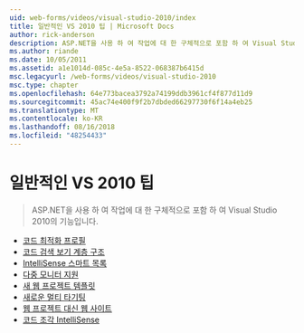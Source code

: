 ```yaml
---
uid: web-forms/videos/visual-studio-2010/index
title: 일반적인 VS 2010 팁 | Microsoft Docs
author: rick-anderson
description: ASP.NET을 사용 하 여 작업에 대 한 구체적으로 포함 하 여 Visual Studio 2010의 기능입니다.
ms.author: riande
ms.date: 10/05/2011
ms.assetid: a1e1014d-085c-4e5a-8522-068387b6415d
msc.legacyurl: /web-forms/videos/visual-studio-2010
msc.type: chapter
ms.openlocfilehash: 64e773bacea3792a74199ddb3961cf4f877d11d9
ms.sourcegitcommit: 45ac74e400f9f2b7dbded66297730f6f14a4eb25
ms.translationtype: MT
ms.contentlocale: ko-KR
ms.lasthandoff: 08/16/2018
ms.locfileid: "48254433"
---
```

<a name="general-vs-2010-tips"></a>일반적인 VS 2010 팁
====================
> ASP.NET을 사용 하 여 작업에 대 한 구체적으로 포함 하 여 Visual Studio 2010의 기능입니다.


- [코드 최적화 프로필](visual-studio-2010-quick-hit-code-optimized-profile.md)
- [코드 검색 보기 계층 구조](visual-studio-2010-quick-hit-code-search-view-hierarchy.md)
- [IntelliSense 스마트 목록](visual-studio-2010-quick-hit-intellisense-smart-lists.md)
- [다중 모니터 지원](visual-studio-2010-quick-hit-multi-monitor-support.md)
- [새 웹 프로젝트 템플릿](visual-studio-2010-quick-hit-new-web-project-template.md)
- [새로운 멀티 타기팅](visual-studio-2010-quick-hit-new-multi-targeting.md)
- [웹 프로젝트 대신 웹 사이트](visual-studio-2010-quick-hit-websites-instead-of-web-projects.md)
- [코드 조각 IntelliSense](visual-studio-2010-quick-hit-snippets-intellisense.md)
